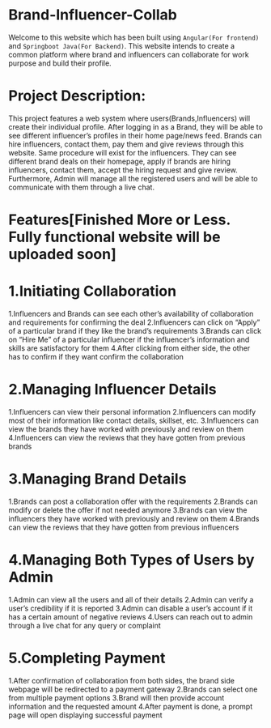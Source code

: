 # Brand-Influencer-Collab
Welcome to this website which has been built using `Angular(For frontend)` and `Springboot Java(For Backend)`. This website intends to create a common platform where brand and influencers can collaborate for work purpose and build their profile.

# Project Description:
This project features a web system where users(Brands,Influencers) will create their individual profile. After logging in as a Brand, they will be able to see different influencer’s profiles in their home page/news feed. Brands can hire influencers, contact them, pay them and give reviews through this website. Same procedure will exist for the influencers. They can see different brand deals on their homepage, apply if brands are hiring influencers, contact them, accept the hiring request and give review. Furthermore, Admin will manage all the registered users and will be able to communicate with them through a live chat.

# Features[Finished More or Less. Fully functional website will be uploaded soon]

# 1.Initiating Collaboration
1.Influencers and Brands can see each other’s availability of collaboration and requirements for confirming the deal
2.Influencers can click on “Apply” of a particular brand  if they like the brand’s requirements
3.Brands can click on “Hire Me” of a particular influencer if the influencer’s information and skills are satisfactory for them
4.After clicking from either side, the other has to confirm if they want confirm the collaboration

# 2.Managing Influencer Details
1.Influencers can view their personal information
2.Influencers can modify most of their information like contact details, skillset, etc.
3.Influencers can view the brands they have worked with previously and review on them
4.Influencers can view the reviews that they have gotten from previous brands

# 3.Managing Brand Details
1.Brands can post a collaboration offer with the requirements
2.Brands can modify or delete the offer if not needed anymore
3.Brands can view the influencers they have worked with previously and review on them
4.Brands can view the reviews that they have gotten from previous influencers

# 4.Managing Both Types of Users by Admin
1.Admin can view all the users and all of their details
2.Admin can verify a user’s credibility if it is reported
3.Admin can disable a user’s account if it has a certain amount of negative reviews
4.Users can reach out to admin through a live chat for any query or complaint

# 5.Completing Payment
1.After confirmation of collaboration from both sides, the brand side webpage will be redirected to a payment gateway
2.Brands can select one from multiple payment options
3.Brand will then provide account information and the requested amount
4.After payment is done, a prompt page will open displaying successful payment




